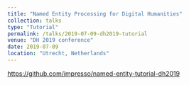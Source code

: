 ```yaml
---
title: "Named Entity Processing for Digital Humanities"
collection: talks
type: "Tutorial"
permalink: /talks/2019-07-09-dh2019-tutorial
venue: "DH 2019 conference"
date: 2019-07-09
location: "Utrecht, Netherlands"
---
```


https://github.com/impresso/named-entity-tutorial-dh2019
